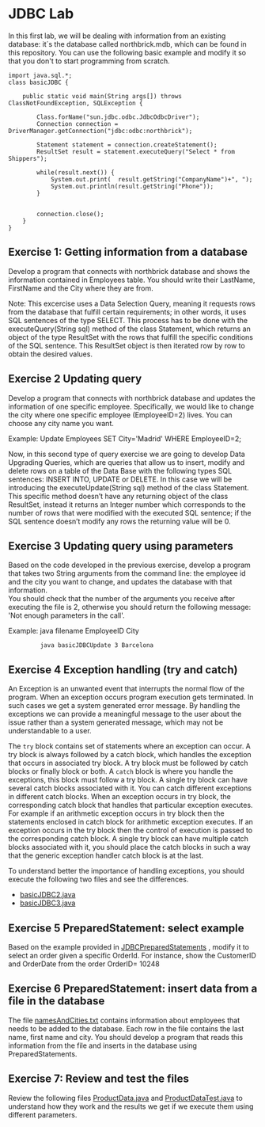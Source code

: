 # JDBC Lab

In this first lab, we will be dealing with information from an existing database: it´s the database called northbrick.mdb, which can be found in this repository. 
You can use the following basic example and modify it so that you don't to start programming from scratch. 

```
import java.sql.*;
class basicJDBC {

    public static void main(String args[]) throws ClassNotFoundException, SQLException {

        Class.forName("sun.jdbc.odbc.JdbcOdbcDriver");
        Connection connection = DriverManager.getConnection("jdbc:odbc:northbrick");
        
        Statement statement = connection.createStatement();
        ResultSet result = statement.executeQuery("Select * from Shippers");
        
        while(result.next()) {
            System.out.print(  result.getString("CompanyName")+", ");
            System.out.println(result.getString("Phone"));
        }
        
        
        connection.close();
    }
}
````
## Exercise 1: Getting information from a database
Develop a program that connects with northbrick database and shows the information contained in Employees table. You should write their LastName, FirstName and the City where they are from. 

Note: This excercise uses a Data Selection Query, meaning it requests rows from the database that fulfill certain requirements; in other words, it uses SQL sentences of the type SELECT.
This process has to be done with the executeQuery(String sql) method of the class Statement, which returns an object of the type ResultSet with the rows that fulfill the specific conditions of the SQL sentence. This ResultSet object is then iterated row by row to obtain the desired values.

## Exercise 2 Updating query
Develop a program that connects with northbrick database and updates the information of one specific employee. Specifically, we would like to change the city where one specific employee (EmployeeID=2) lives. You can choose any city name you want. 

Example: Update Employees SET City='Madrid' WHERE EmployeeID=2;

Now, in this second type of query exercise we are going to develop Data Upgrading Queries, which are queries that allow us to insert, modify and delete rows on a table of the Data Base with the following types SQL sentences: INSERT INTO, UPDATE or DELETE.
In this case we will be introducing the executeUpdate(String sql) method of the class Statement. This specific method doesn’t have any returning object of the class ResultSet, instead it returns an Integer number which corresponds to the number of rows that were modified
with the executed SQL sentence; if the SQL sentence doesn’t modify any rows the returning value will be 0.

## Exercise 3 Updating query using parameters
Based on the code developed in the previous exercise, develop a program that takes two String arguments from the command line: the employee id and the city you want to change, and updates the database with that information.  
You should check that the number of the arguments you receive after executing the file is 2, otherwise you should return the following message: 'Not enough parameters in the call'.

Example: java filename EmployeeID City
```
         java basicJDBCUpdate 3 Barcelona
```         
## Exercise 4 Exception handling (try and catch)

An Exception is an unwanted event that interrupts the normal flow of the program. When an exception occurs program execution gets terminated. In such cases we get a system generated error message. By handling the exceptions we can provide a meaningful message to the user about the issue rather than a system generated message, which may not be understandable to a user.

The ```try``` block contains set of statements where an exception can occur. A try block is always followed by a catch block, which handles the exception that occurs in associated try block. A try block must be followed by catch blocks or finally block or both.
A ```catch``` block is where you handle the exceptions, this block must follow a try block. A single try block can have several catch blocks associated with it. You can catch different exceptions in different catch blocks. When an exception occurs in try block, the corresponding catch block that handles that particular exception executes. For example if an arithmetic exception occurs in try block then the statements enclosed in catch block for arithmetic exception executes.
If an exception occurs in the try block then the control of execution is passed to the corresponding catch block. A single try block can have multiple catch blocks associated with it, you should place the catch blocks in such a way that the generic exception handler catch block is at the last.

To understand better the importance of handling exceptions, you should execute the following two files and see the differences. 
- [basicJDBC2.java](https://github.com/josuneha/JDBC/blob/master/files/basicJDBC2.java) 
- [basicJDBC3.java](https://github.com/josuneha/JDBC/blob/master/files/basicJDBC3.java) 

## Exercise 5 PreparedStatement: select example
Based on the example provided in [JDBCPreparedStatements](https://josuneha.github.io/JDBC/JDBCTutorial3) , modify it to select an order given a specific OrderId. 
For instance, show the CustomerID and OrderDate from the order OrderID= 10248

## Exercise 6 PreparedStatement: insert data from a file in the database 
The file [namesAndCities.txt](https://github.com/josuneha/JDBC/blob/master/files/namesAndCities.txt) contains information about employees that needs to be added to the database. Each row in the file contains the last name, first name and city. You should develop a program that reads this information from the file and inserts in the database using PreparedStatements. 

## Exercise 7: Review and test the files 
Review the following files [ProductData.java](https://github.com/josuneha/JDBC/blob/master/files/ProductData.java) and [ProductDataTest.java](https://github.com/josuneha/JDBC/blob/master/files/ProductDataTest.java) to understand how they work and the results we get if we execute them using different parameters. 

